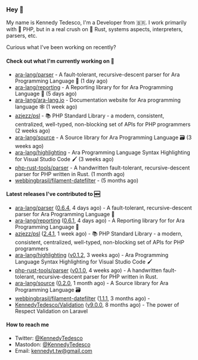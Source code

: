 ### Hey 👋

My name is Kennedy Tedesco, I'm a Developer from 🇧🇷. I work primarily with 🐘 PHP, but in a real crush on 🦀 Rust, systems aspects, interpreters, parsers, etc.

Curious what I've been working on recently?

#### Check out what I'm currently working on 🚀


- [ara-lang/parser](https://github.com/ara-lang/parser) - A fault-tolerant, recursive-descent parser for Ara Programming Language 🌲 (1 day ago)
- [ara-lang/reporting](https://github.com/ara-lang/reporting) - A Reporting library for for Ara Programming Language 📃 (5 days ago)
- [ara-lang/ara-lang.io](https://github.com/ara-lang/ara-lang.io) - Documentation website for Ara programming language 🕸 (1 week ago)
- [azjezz/psl](https://github.com/azjezz/psl) - 📚 PHP Standard Library - a modern, consistent, centralized, well-typed, non-blocking set of APIs for PHP programmers (2 weeks ago)
- [ara-lang/source](https://github.com/ara-lang/source) - A Source library for Ara Programming Language 🗃 (3 weeks ago)
- [ara-lang/highlighting](https://github.com/ara-lang/highlighting) - Ara Programming Language Syntax Highlighting for Visual Studio Code 🖌 (3 weeks ago)
- [php-rust-tools/parser](https://github.com/php-rust-tools/parser) - A handwritten fault-tolerant, recursive-descent parser for PHP written in Rust. (1 month ago)
- [webbingbrasil/filament-datefilter](https://github.com/webbingbrasil/filament-datefilter) -  (5 months ago)

#### Latest releases I've contributed to 🆕


- [ara-lang/parser](https://github.com/ara-lang/parser) ([0.6.4](https://github.com/ara-lang/parser/releases/tag/0.6.4), 4 days ago) - A fault-tolerant, recursive-descent parser for Ara Programming Language 🌲
- [ara-lang/reporting](https://github.com/ara-lang/reporting) ([0.6.1](https://github.com/ara-lang/reporting/releases/tag/0.6.1), 4 days ago) - A Reporting library for for Ara Programming Language 📃
- [azjezz/psl](https://github.com/azjezz/psl) ([2.4.1](https://github.com/azjezz/psl/releases/tag/2.4.1), 1 week ago) - 📚 PHP Standard Library - a modern, consistent, centralized, well-typed, non-blocking set of APIs for PHP programmers
- [ara-lang/highlighting](https://github.com/ara-lang/highlighting) ([v0.1.2](https://github.com/ara-lang/highlighting/releases/tag/v0.1.2), 3 weeks ago) - Ara Programming Language Syntax Highlighting for Visual Studio Code 🖌
- [php-rust-tools/parser](https://github.com/php-rust-tools/parser) ([v0.1.0](https://github.com/php-rust-tools/parser/releases/tag/v0.1.0), 4 weeks ago) - A handwritten fault-tolerant, recursive-descent parser for PHP written in Rust.
- [ara-lang/source](https://github.com/ara-lang/source) ([0.2.0](https://github.com/ara-lang/source/releases/tag/0.2.0), 1 month ago) - A Source library for Ara Programming Language 🗃
- [webbingbrasil/filament-datefilter](https://github.com/webbingbrasil/filament-datefilter) ([1.1.1](https://github.com/webbingbrasil/filament-datefilter/releases/tag/1.1.1), 3 months ago) - 
- [KennedyTedesco/Validation](https://github.com/KennedyTedesco/Validation) ([v9.0.0](https://github.com/KennedyTedesco/Validation/releases/tag/v9.0.0), 8 months ago) - The power of Respect Validation on Laravel

#### How to reach me

- Twitter: [@KennedyTedesco](https://twitter.com/KennedyTedesco)
- Mastodon: [@KennedyTedesco](https://fosstodon.org/@KennedyTedesco)
- Email: [kennedyt.tw@gmail.com](mailto://kennedyt.tw@gmail.com)
